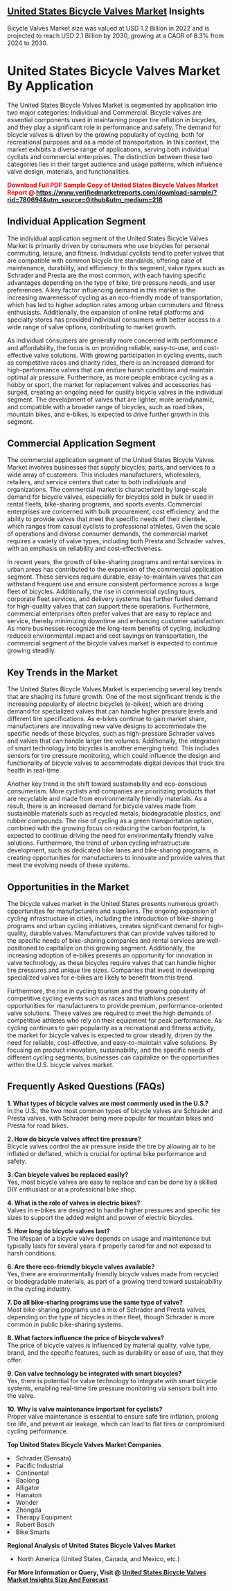 <h2><a href="https://www.verifiedmarketreports.com/download-sample/?rid=780694&amp;utm_source=Github&amp;utm_medium=218" target="_blank">United States Bicycle Valves Market</a> Insights</h2><p>Bicycle Valves Market size was valued at USD 1.2 Billion in 2022 and is projected to reach USD 2.1 Billion by 2030, growing at a CAGR of 8.3% from 2024 to 2030.</p><p><h1>United States Bicycle Valves Market By Application</h1> <p>The United States Bicycle Valves Market is segmented by application into two major categories: Individual and Commercial. Bicycle valves are essential components used in maintaining proper tire inflation in bicycles, and they play a significant role in performance and safety. The demand for bicycle valves is driven by the growing popularity of cycling, both for recreational purposes and as a mode of transportation. In this context, the market exhibits a diverse range of applications, serving both individual cyclists and commercial enterprises. The distinction between these two categories lies in their target audience and usage patterns, which influence valve design, materials, and functionalities.</p> <p><strong><p><span class=""><span style="color: #ff0000;"><strong>Download Full PDF Sample Copy of United States Bicycle Valves Market Report</strong> @ </span><a href="https://www.verifiedmarketreports.com/download-sample/?rid=780694&amp;utm_source=Github&amp;utm_medium=218" target="_blank">https://www.verifiedmarketreports.com/download-sample/?rid=780694&amp;utm_source=Github&amp;utm_medium=218</a></span></p></strong></p> <h2>Individual Application Segment</h2> <p>The individual application segment of the United States Bicycle Valves Market is primarily driven by consumers who use bicycles for personal commuting, leisure, and fitness. Individual cyclists tend to prefer valves that are compatible with common bicycle tire standards, offering ease of maintenance, durability, and efficiency. In this segment, valve types such as Schrader and Presta are the most common, with each having specific advantages depending on the type of bike, tire pressure needs, and user preferences. A key factor influencing demand in this market is the increasing awareness of cycling as an eco-friendly mode of transportation, which has led to higher adoption rates among urban commuters and fitness enthusiasts. Additionally, the expansion of online retail platforms and specialty stores has provided individual consumers with better access to a wide range of valve options, contributing to market growth.</p> <p>As individual consumers are generally more concerned with performance and affordability, the focus is on providing reliable, easy-to-use, and cost-effective valve solutions. With growing participation in cycling events, such as competitive races and charity rides, there is an increased demand for high-performance valves that can endure harsh conditions and maintain optimal air pressure. Furthermore, as more people embrace cycling as a hobby or sport, the market for replacement valves and accessories has surged, creating an ongoing need for quality bicycle valves in the individual segment. The development of valves that are lighter, more aerodynamic, and compatible with a broader range of bicycles, such as road bikes, mountain bikes, and e-bikes, is expected to drive further growth in this segment.</p> <h2>Commercial Application Segment</h2> <p>The commercial application segment of the United States Bicycle Valves Market involves businesses that supply bicycles, parts, and services to a wide array of customers. This includes manufacturers, wholesalers, retailers, and service centers that cater to both individuals and organizations. The commercial market is characterized by large-scale demand for bicycle valves, especially for bicycles sold in bulk or used in rental fleets, bike-sharing programs, and sports events. Commercial enterprises are concerned with bulk procurement, cost efficiency, and the ability to provide valves that meet the specific needs of their clientele, which ranges from casual cyclists to professional athletes. Given the scale of operations and diverse consumer demands, the commercial market requires a variety of valve types, including both Presta and Schrader valves, with an emphasis on reliability and cost-effectiveness.</p> <p>In recent years, the growth of bike-sharing programs and rental services in urban areas has contributed to the expansion of the commercial application segment. These services require durable, easy-to-maintain valves that can withstand frequent use and ensure consistent performance across a large fleet of bicycles. Additionally, the rise in commercial cycling tours, corporate fleet services, and delivery systems has further fueled demand for high-quality valves that can support these operations. Furthermore, commercial enterprises often prefer valves that are easy to replace and service, thereby minimizing downtime and enhancing customer satisfaction. As more businesses recognize the long-term benefits of cycling, including reduced environmental impact and cost savings on transportation, the commercial segment of the bicycle valves market is expected to continue growing steadily.</p> <h2>Key Trends in the Market</h2> <p>The United States Bicycle Valves Market is experiencing several key trends that are shaping its future growth. One of the most significant trends is the increasing popularity of electric bicycles (e-bikes), which are driving demand for specialized valves that can handle higher pressure levels and different tire specifications. As e-bikes continue to gain market share, manufacturers are innovating new valve designs to accommodate the specific needs of these bicycles, such as high-pressure Schrader valves and valves that can handle larger tire volumes. Additionally, the integration of smart technology into bicycles is another emerging trend. This includes sensors for tire pressure monitoring, which could influence the design and functionality of bicycle valves to accommodate digital devices that track tire health in real-time.</p> <p>Another key trend is the shift toward sustainability and eco-conscious consumerism. More cyclists and companies are prioritizing products that are recyclable and made from environmentally friendly materials. As a result, there is an increased demand for bicycle valves made from sustainable materials such as recycled metals, biodegradable plastics, and rubber compounds. The rise of cycling as a green transportation option, combined with the growing focus on reducing the carbon footprint, is expected to continue driving the need for environmentally friendly valve solutions. Furthermore, the trend of urban cycling infrastructure development, such as dedicated bike lanes and bike-sharing programs, is creating opportunities for manufacturers to innovate and provide valves that meet the evolving needs of these systems.</p> <h2>Opportunities in the Market</h2> <p>The bicycle valves market in the United States presents numerous growth opportunities for manufacturers and suppliers. The ongoing expansion of cycling infrastructure in cities, including the introduction of bike-sharing programs and urban cycling initiatives, creates significant demand for high-quality, durable valves. Manufacturers that can provide valves tailored to the specific needs of bike-sharing companies and rental services are well-positioned to capitalize on this growing segment. Additionally, the increasing adoption of e-bikes presents an opportunity for innovation in valve technology, as these bicycles require valves that can handle higher tire pressures and unique tire sizes. Companies that invest in developing specialized valves for e-bikes are likely to benefit from this trend.</p> <p>Furthermore, the rise in cycling tourism and the growing popularity of competitive cycling events such as races and triathlons present opportunities for manufacturers to provide premium, performance-oriented valve solutions. These valves are required to meet the high demands of competitive athletes who rely on their equipment for peak performance. As cycling continues to gain popularity as a recreational and fitness activity, the market for bicycle valves is expected to grow steadily, driven by the need for reliable, cost-effective, and easy-to-maintain valve solutions. By focusing on product innovation, sustainability, and the specific needs of different cycling segments, businesses can capitalize on the opportunities within the U.S. bicycle valves market.</p> <h2>Frequently Asked Questions (FAQs)</h2> <p><strong>1. What types of bicycle valves are most commonly used in the U.S.?</strong><br>In the U.S., the two most common types of bicycle valves are Schrader and Presta valves, with Schrader being more popular for mountain bikes and Presta for road bikes.</p> <p><strong>2. How do bicycle valves affect tire pressure?</strong><br>Bicycle valves control the air pressure inside the tire by allowing air to be inflated or deflated, which is crucial for optimal bike performance and safety.</p> <p><strong>3. Can bicycle valves be replaced easily?</strong><br>Yes, most bicycle valves are easy to replace and can be done by a skilled DIY enthusiast or at a professional bike shop.</p> <p><strong>4. What is the role of valves in electric bikes?</strong><br>Valves in e-bikes are designed to handle higher pressures and specific tire sizes to support the added weight and power of electric bicycles.</p> <p><strong>5. How long do bicycle valves last?</strong><br>The lifespan of a bicycle valve depends on usage and maintenance but typically lasts for several years if properly cared for and not exposed to harsh conditions.</p> <p><strong>6. Are there eco-friendly bicycle valves available?</strong><br>Yes, there are environmentally friendly bicycle valves made from recycled or biodegradable materials, as part of a growing trend toward sustainability in the cycling industry.</p> <p><strong>7. Do all bike-sharing programs use the same type of valve?</strong><br>Most bike-sharing programs use a mix of Schrader and Presta valves, depending on the type of bicycles in their fleet, though Schrader is more common in public bike-sharing systems.</p> <p><strong>8. What factors influence the price of bicycle valves?</strong><br>The price of bicycle valves is influenced by material quality, valve type, brand, and the specific features, such as durability or ease of use, that they offer.</p> <p><strong>9. Can valve technology be integrated with smart bicycles?</strong><br>Yes, there is potential for valve technology to integrate with smart bicycle systems, enabling real-time tire pressure monitoring via sensors built into the valve.</p> <p><strong>10. Why is valve maintenance important for cyclists?</strong><br>Proper valve maintenance is essential to ensure safe tire inflation, prolong tire life, and prevent air leakage, which can lead to flat tires or compromised cycling performance.</p> </p><p><strong>Top United States Bicycle Valves Market Companies</strong></p><div data-test-id=""><p><li>Schrader (Sensata)</li><li> Pacific Industrial</li><li> Continental</li><li> Baolong</li><li> Alligator</li><li> Hamaton</li><li> Wonder</li><li> Zhongda</li><li> Therapy Equipment</li><li> Robert Bosch</li><li> Bike Smarts</li></p><div><strong>Regional Analysis of&nbsp;United States Bicycle Valves Market</strong></div><ul><li dir="ltr"><p dir="ltr">North America&nbsp;(United States, Canada, and Mexico, etc.)</p></li></ul><p><strong>For More Information or Query, Visit @&nbsp;</strong><strong><a href="https://www.verifiedmarketreports.com/product/bicycle-valves-market/?utm_source=Github&amp;utm_medium=218" target="_blank">United States Bicycle Valves Market Insights Size And Forecast</a></strong></p></div>
